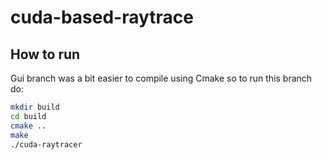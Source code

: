 # cuda-based-raytrace

## How to run

Gui branch was a bit easier to compile using Cmake so to run this branch do:
```bash
mkdir build
cd build
cmake ..
make 
./cuda-raytracer
```
